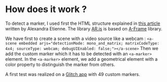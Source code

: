 # How does it work ?

To detect a marker, I used first the HTML structure explained in [this article][test] written by Alexandra Etienne. The library [AR.js][arjs] is based on [A-Frame][aframe] library.

We have first to create a scene with a video source like a webcam :
`<a-scene embedded arjs="detectionMode: mono_and_matrix; matrixCodeType: 4x4; sourceType: webcam; debugUIEnabled: false;"></a-scene>`
Then we add the custom marker which it has to be detected with an `<a-marker>` element. In the `<a-marker>` element, we add a geometrical element with a color property to distinguish the marker from others.

A first test was realized on a [Glitch app][glitchapp] with 49 custom markers.

[test]:(https://medium.com/arjs/augmented-reality-in-10-lines-of-html-4e193ea9fdbf)
[arjs]:(https://github.com/jeromeetienne/AR.js)
[aframe]:(https://github.com/aframevr/aframe)
[glitchapp]:(https://glitch.com/~luxurious-forest-bobolink)